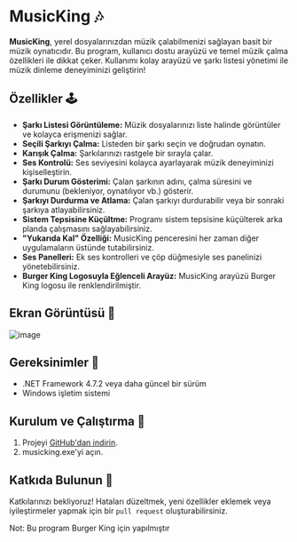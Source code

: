 # MusicKing 🎶

**MusicKing**, yerel dosyalarınızdan müzik çalabilmenizi sağlayan basit bir müzik oynatıcıdır. Bu program, kullanıcı dostu arayüzü ve temel müzik çalma özellikleri ile dikkat çeker. Kullanımı kolay arayüzü ve şarkı listesi yönetimi ile müzik dinleme deneyiminizi geliştirin!

## Özellikler 🕹️

- **Şarkı Listesi Görüntüleme:** Müzik dosyalarınızı liste halinde görüntüler ve kolayca erişmenizi sağlar.
- **Seçili Şarkıyı Çalma:** Listeden bir şarkı seçin ve doğrudan oynatın.
- **Karışık Çalma:** Şarkılarınızı rastgele bir sırayla çalar.
- **Ses Kontrolü:** Ses seviyesini kolayca ayarlayarak müzik deneyiminizi kişiselleştirin.
- **Şarkı Durum Gösterimi:** Çalan şarkının adını, çalma süresini ve durumunu (bekleniyor, oynatılıyor vb.) gösterir.
- **Şarkıyı Durdurma ve Atlama:** Çalan şarkıyı durdurabilir veya bir sonraki şarkıya atlayabilirsiniz.
- **Sistem Tepsisine Küçültme:** Programı sistem tepsisine küçülterek arka planda çalışmasını sağlayabilirsiniz.
- **"Yukarıda Kal" Özelliği:** MusicKing penceresini her zaman diğer uygulamaların üstünde tutabilirsiniz.
- **Ses Panelleri:** Ek ses kontrolleri ve çöp düğmesiyle ses panelinizi yönetebilirsiniz.
- **Burger King Logosuyla Eğlenceli Arayüz:** MusicKing arayüzü Burger King logosu ile renklendirilmiştir.

## Ekran Görüntüsü 📸

![image](https://github.com/user-attachments/assets/3f2367c1-6bd2-4984-8e35-59d5dd8404b7)


## Gereksinimler 🔧

- .NET Framework 4.7.2 veya daha güncel bir sürüm
- Windows işletim sistemi

## Kurulum ve Çalıştırma 🚀

1. Projeyi [GitHub'dan indirin](https://github.com/rruzgaae/Music-King).
2. musicking.exe'yi açın.

## Katkıda Bulunun 🤝

Katkılarınızı bekliyoruz! Hataları düzeltmek, yeni özellikler eklemek veya iyileştirmeler yapmak için bir `pull request` oluşturabilirsiniz.

Not: Bu program Burger King için yapılmıştır
